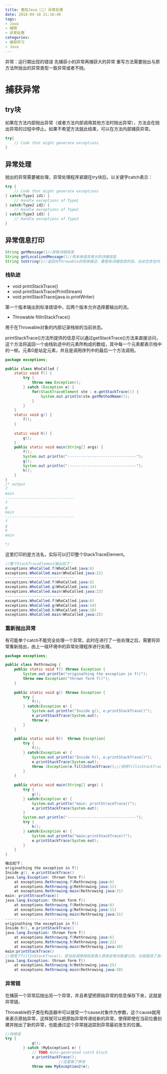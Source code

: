 ```yaml
---
title: 重拾Java（二）异常处理
date: 2018-04-18 21:16:40
tags: 
- Java
- 编程
- 异常处理
categories:
- 编程学习
- Java
---
```

异常：运行期出现的错误
先捕获小的异常再捕获大的异常
重写方法需要抛出与原方法所抛出的异常类型一致异常或者不抛。

# 捕获异常
## try块
如果在方法内部抛出异常（或者方法内部调用其他方法时抛出异常），方法会在抛出异常的过程中停止。如果不希望方法就此结束，可以在方法内部捕获异常。
```java
try{
    // Code that might generate exceptions
}
```
## 异常处理
抛出的异常需要被处理，异常处理程序紧跟在try块后，以关键字catch表示：
```java
try {
    // Code that might generate exceptions
} catch(Type1 id1) {
    // Handle exceptions of Type1
} catch(Type2 id2) {
    // Handle exceptions of Type2
} catch(Type3 id3) {
    // Handle exceptions of Type3
}
```
## 异常信息打印
```java
String getMessage()//获取详细信息
String getLocalizedMessage()//用本地语言表示的详细信息
String toString()//返回对Throwable的简单描述，要是有详细信息的话，也会包含在内
```
### 栈轨迹
+ void printStackTrace()
+ void printStackTrace(PrintStream)
+ void printStackTrace(java.io.printWriter)

第一个版本输出到标准错误中，后两个版本允许选择要输出的流。

+ Throwable fillInStackTrace()

用于在Throwable对象的内部记录栈帧的当前状态。

printStackTrace()方法所提供的信息可以通过getStackTrace()方法来直接访问，这个方法将返回一个由栈轨迹中的元素所构成的数组，其中每一个元素都表示栈中的一帧。元素0是站定元素，并且是调用序列中的最后一个方法调用。
```java
package exceptions;

public class WhoCalled {
	static void f() {
		try {
			throw new Exception();
		} catch (Exception e) {
			for(StackTraceElement ste : e.getStackTrace()) {
				System.out.println(ste.getMethodName());
			}
		}
	}
	static void g() {
		f();
	}
	
	static void h() {
		g();
	}
	public static void main(String[] args) {
		f();
		System.out.println("-------------------------------");
		g();
		System.out.println("-------------------------------");
		h();
	}
}
/* output
f
main
-------------------------------
f
g
main
-------------------------------
f
g
h
main

*/
```
这里打印的是方法名，实际可以打印整个StackTraceElement。
```java
//整个StackTraceElement输出如下：
exceptions.WhoCalled.f(WhoCalled.java:6)
exceptions.WhoCalled.main(WhoCalled.java:21)
-------------------------------
exceptions.WhoCalled.f(WhoCalled.java:6)
exceptions.WhoCalled.g(WhoCalled.java:14)
exceptions.WhoCalled.main(WhoCalled.java:23)
-------------------------------
exceptions.WhoCalled.f(WhoCalled.java:6)
exceptions.WhoCalled.g(WhoCalled.java:14)
exceptions.WhoCalled.h(WhoCalled.java:18)
exceptions.WhoCalled.main(WhoCalled.java:25)

```
### 重新抛出异常
有可能单个catch不能完全处理一个异常，此时在进行了一些处理之后，需要将异常重新抛出，由上一级环境中的异常处理程序进行处理。
```java
package exceptions;

public class Rethrowing {
	public static void f() throws Exception {
		System.out.println("originathing the exception in f()");
		throw new Exception("thrown form f()");
	}
	
	public static void g() throws Exception {
		try {
			f();
		} catch(Exception e) {
			System.out.println("Inside g(), e.printStackTrace()");
			e.printStackTrace(System.out);
			throw e;
		}
	}
	
	public static void h()  throws Exception{
		try {
			f();
		} catch(Exception e) {
			System.out.println("Inside h(), e.printStackTrace()");
			e.printStackTrace(System.out);
			throw (Exception)e.fillInStackTrace();//调用fillinStackTrace()的这一行就成了新的异常发生点
		}
	}
	
	public static void main(String[] args) {
		try {
			g();
		} catch(Exception e) {
			System.out.println("main: printStraceTrace()");
			e.printStackTrace(System.out);
		}
		System.out.println("-------------------------------");
		try {
			h();
		} catch(Exception e) {
			System.out.println("main:printStackTrace()");
			e.printStackTrace(System.out);
		}
	}
}

输出如下：
originathing the exception in f()
Inside g(), e.printStackTrace()
java.lang.Exception: thrown form f()
	at exceptions.Rethrowing.f(Rethrowing.java:6)
	at exceptions.Rethrowing.g(Rethrowing.java:11)
	at exceptions.Rethrowing.main(Rethrowing.java:31)
main: printStraceTrace()
java.lang.Exception: thrown form f()
	at exceptions.Rethrowing.f(Rethrowing.java:6)
	at exceptions.Rethrowing.g(Rethrowing.java:11)
	at exceptions.Rethrowing.main(Rethrowing.java:31)
-------------------------------
originathing the exception in f()
Inside h(), e.printStackTrace()
java.lang.Exception: thrown form f()
	at exceptions.Rethrowing.f(Rethrowing.java:6)
	at exceptions.Rethrowing.h(Rethrowing.java:21)
	at exceptions.Rethrowing.main(Rethrowing.java:38)
main:printStackTrace()
//使用了fillInStackTrace()，把当前调用栈信息填入原来异常对象建立的，也就是成了异常的新发生地
java.lang.Exception: thrown form f()
	at exceptions.Rethrowing.h(Rethrowing.java:25)
	at exceptions.Rethrowing.main(Rethrowing.java:38)

```

### 异常链
在捕获一个异常后抛出另一个异常，并且希望把原始异常的信息保存下来，这就是异常链。

Throwable的子类在构造器中可以接受一个cause对象作为参数，这个cause就用来表示原始异常，这样就可以把原始异常传递给新的异常，使得即使在当前位置创建并抛出了新的异常，也能通过这个异常链追踪到异常最初发生的位置。
```java
//待修改
try {
            g();
        } catch (MyException1 e) {
            // TODO Auto-generated catch block
            e.printStackTrace();
                        //这里做了修改
            throw new MyException2(e);
```